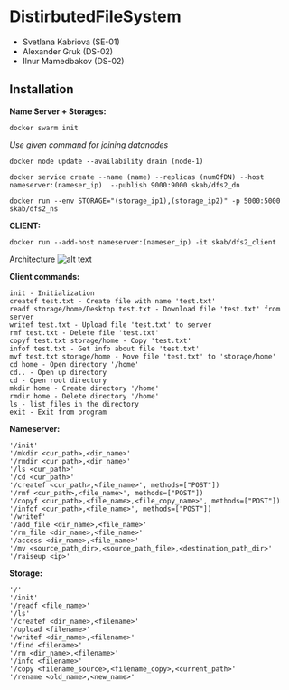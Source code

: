# DistirbutedFileSystem
* Svetlana Kabriova (SE-01)
* Alexander Gruk    (DS-02)
* Ilnur Mamedbakov  (DS-02)

## Installation
**Name Server + Storages:**
```
docker swarm init
```
<i>Use given command for joining datanodes</i>
```
docker node update --availability drain (node-1)
```
```
docker service create --name (name) --replicas (numOfDN) --host nameserver:(nameser_ip)  --publish 9000:9000 skab/dfs2_dn
```
```
docker run --env STORAGE="(storage_ip1),(storage_ip2)" -p 5000:5000 skab/dfs2_ns
```
**CLIENT:**
```
docker run --add-host nameserver:(nameser_ip) -it skab/dfs2_client
```

Architecture
![alt text](https://i.ibb.co/cNzxhVh/Untitled-Diagram-1.png)

**Client commands:**
```
init - Initialization
createf test.txt - Create file with name 'test.txt'
readf storage/home/Desktop test.txt - Download file 'test.txt' from server
writef test.txt - Upload file 'test.txt' to server
rmf test.txt - Delete file 'test.txt'
copyf test.txt storage/home - Copy 'test.txt'
infof test.txt - Get info about file 'test.txt'
mvf test.txt storage/home - Move file 'test.txt' to 'storage/home'
cd home - Open directory '/home'
cd.. - Open up directory 
cd - Open root directory 
mkdir home - Create directory '/home'
rmdir home - Delete directory '/home'
ls - list files in the directory
exit - Exit from program
```

**Nameserver:**
```
'/init'
'/mkdir <cur_path>,<dir_name>'
'/rmdir <cur_path>,<dir_name>'
'/ls <cur_path>'
'/cd <cur_path>'
'/createf <cur_path>,<file_name>', methods=["POST"])
'/rmf <cur_path>,<file_name>', methods=["POST"])
'/copyf <cur_path>,<file_name>,<file_copy_name>', methods=["POST"])
'/infof <cur_path>,<file_name>', methods=["POST"])
'/writef'
'/add_file <dir_name>,<file_name>'
'/rm_file <dir_name>,<file_name>'
'/access <dir_name>,<file_name>'
'/mv <source_path_dir>,<source_path_file>,<destination_path_dir>'
'/raiseup <ip>'
```

**Storage:**
```
'/'
'/init'
'/readf <file_name>'
'/ls'
'/createf <dir_name>,<filename>'
'/upload <filename>'
'/writef <dir_name>,<filename>'
'/find <filename>'
'/rm <dir_name>,<filename>'
'/info <filename>'
'/copy <filename_source>,<filename_copy>,<current_path>'
'/rename <old_name>,<new_name>'
```
